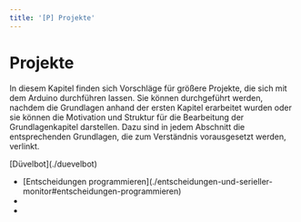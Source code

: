 ```yaml
---
title: '[P] Projekte'
---
```


# Projekte

In diesem Kapitel finden sich Vorschläge für größere Projekte, die sich mit dem Arduino durchführen lassen. Sie können durchgeführt werden, nachdem die Grundlagen anhand der ersten Kapitel erarbeitet wurden oder sie können die Motivation und Struktur für die Bearbeitung der Grundlagenkapitel darstellen. Dazu sind in jedem Abschnitt die entsprechenden Grundlagen, die zum Verständnis vorausgesetzt werden, verlinkt.

<style>
    body {
        --abk: 'P';
    }
</style>

<div class="flex-box">
    <div class="overview-card">
    <p markdown="1">[Düvelbot](./duevelbot)</p>
    <ul>
        <li markdown="1">[Entscheidungen programmieren](./entscheidungen-und-serieller-monitor#entscheidungen-programmieren)</li>
        <li markdown="1"></li>
        <li markdown="1"></li>
    </ul>
    </div>
</div>